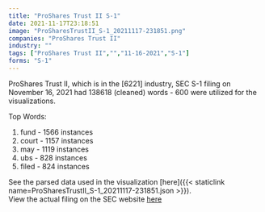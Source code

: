 ```yaml
---
title: "ProShares Trust II S-1"
date: 2021-11-17T23:18:51
image: "ProSharesTrustII_S-1_20211117-231851.png"
companies: "ProShares Trust II"
industry: ""
tags: ["ProShares Trust II","","11-16-2021","S-1"]
forms: "S-1"
---
```

ProShares Trust II, which is in the  [6221] industry, SEC S-1 filing on November 16, 2021 had 138618 (cleaned) words - 600 were utilized for the visualizations.

Top Words:
1. fund - 1566 instances
2. court - 1157 instances
3. may - 1119 instances
4. ubs - 828 instances
5. filed - 824 instances


See the parsed data used in the visualization [here]({{< staticlink name=ProSharesTrustII_S-1_20211117-231851.json >}}).  
View the actual filing on the SEC website [here](https://www.sec.gov/Archives/edgar/data/1415311/0001193125-21-330398.txt)